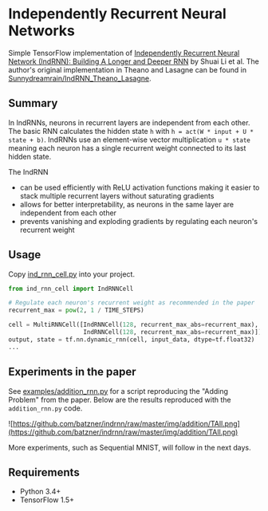 # Independently Recurrent Neural Networks

Simple TensorFlow implementation of [Independently Recurrent Neural Network (IndRNN): Building A Longer and Deeper RNN](https://arxiv.org/pdf/1803.04831.pdf) by Shuai Li et al. The author's original implementation in Theano and Lasagne can be found in [Sunnydreamrain/IndRNN_Theano_Lasagne](https://github.com/Sunnydreamrain/IndRNN_Theano_Lasagne).

## Summary

In IndRNNs, neurons in recurrent layers are independent from each other. The basic RNN calculates the hidden state `h` with `h = act(W * input + U * state + b)`. IndRNNs use an element-wise vector multiplication `u * state` meaning each neuron has a single recurrent weight connected to its last hidden state. 

The IndRNN 
- can be used efficiently with ReLU activation functions making it easier to stack multiple recurrent layers without saturating gradients
- allows for better interpretability, as neurons in the same layer are independent from each other
- prevents vanishing and exploding gradients by regulating each neuron's recurrent weight

## Usage

Copy [ind_rnn_cell.py](https://github.com/batzner/indrnn/blob/master/ind_rnn_cell.py) into your project.

```python
from ind_rnn_cell import IndRNNCell

# Regulate each neuron's recurrent weight as recommended in the paper
recurrent_max = pow(2, 1 / TIME_STEPS)

cell = MultiRNNCell([IndRNNCell(128, recurrent_max_abs=recurrent_max),
                     IndRNNCell(128, recurrent_max_abs=recurrent_max)])
output, state = tf.nn.dynamic_rnn(cell, input_data, dtype=tf.float32)
...
```
## Experiments in the paper

See [examples/addition_rnn.py](https://github.com/batzner/indrnn/blob/master/examples/addition_rnn.py) for a script reproducing the "Adding Problem" from the paper. Below are the results reproduced with the `addition_rnn.py` code.

![https://github.com/batzner/indrnn/raw/master/img/addition/TAll.png](https://github.com/batzner/indrnn/raw/master/img/addition/TAll.png)
 
More experiments, such as Sequential MNIST, will follow in the next days.

## Requirements
- Python 3.4+
- TensorFlow 1.5+
